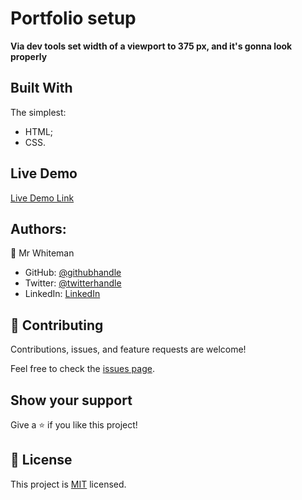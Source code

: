
# Portfolio setup

**Via dev tools set width of a viewport to 375 px, and it's gonna look properly**

## Built With

The simplest:
- HTML;
- CSS.

## Live Demo 

[Live Demo Link](https://livedemo.com "for a while only a local one")



## Authors:

👤 Mr Whiteman

- GitHub: [@githubhandle](https://github.com/githubhandle)
- Twitter: [@twitterhandle](https://twitter.com/twitterhandle)
- LinkedIn: [LinkedIn](https://linkedin.com/in/linkedinhandle)

## 🤝 Contributing

Contributions, issues, and feature requests are welcome!

Feel free to check the [issues page](../../issues/).

## Show your support

Give a ⭐️ if you like this project!

## 📝 License

This project is [MIT](./LICENSE) licensed.
